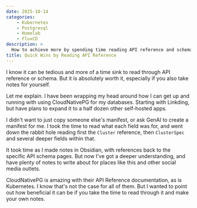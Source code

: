 ```yaml
---
date: 2025-10-14
categories:
    - Kubernetes
    - Postgresql
    - Homelab
    - FluxCD
description: >
  How to achieve more by spending time reading API reference and schema docs
title: Quick Wins by Reading API Reference
---
```


I know it can be tedious and more of a time sink to read through API reference or schema. But it is absolutely worth it, especially if you also take notes for yourself.

Let me explain. I have been wrapping my head around how I can get up and running with using CloudNativePG for my databases. Starting with Linkding, but have plans to expand it to a half dozen other self-hosted apps.

I didn't want to just copy someone else's manifest, or ask GenAI to create a manifest for me. I took the time to read what each field was for, and went down the rabbit hole reading first the `Cluster` reference, then `ClusterSpec` and several deeper fields within that.

<!-- more -->

It took time as I made notes in Obsidian, with references back to the specific API schema pages. But now I've got a deeper understanding, and have plenty of notes to write about for places like this and other social media outlets.

CloudNativePG is amazing with their API Reference documentation, as is Kubernetes. I know that's not the case for all of them. But I wanted to point out how beneficial it can be if you take the time to read through it and make your own notes.
